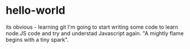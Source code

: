# hello-world
its obvious - learning git
I'm going to start writing some code to learn node.JS code and try and understad Javascript again.  "A mightly flame begins with a tiny spark".
